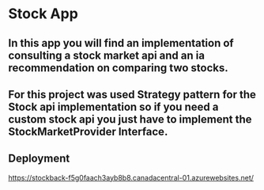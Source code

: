 # Stock App
## In this app you will find an implementation of consulting a stock market api and an ia recommendation on comparing two stocks.
## For this project was used Strategy pattern for the Stock api implementation so if you need a custom stock api you just have to implement the StockMarketProvider Interface.
## Deployment
https://stockback-f5g0faach3ayb8b8.canadacentral-01.azurewebsites.net/
